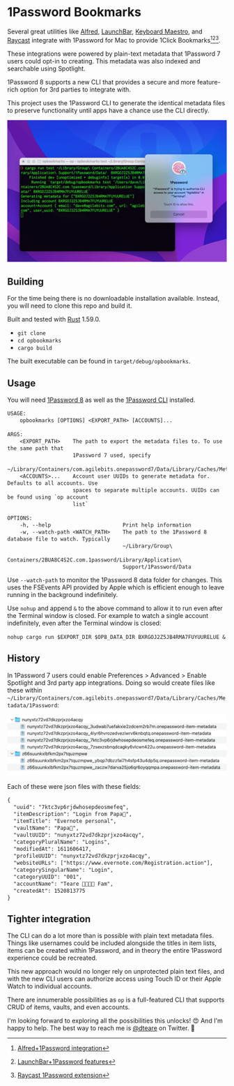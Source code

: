 # 1Password Bookmarks

Several great utilities like [Alfred](https://www.alfredapp.com), [LaunchBar](https://www.obdev.at/products/launchbar/index.html), [Keyboard Maestro](https://www.keyboardmaestro.com/main/), and [Raycast](https://www.raycast.com) integrate with 1Password for Mac to provide 1Click Bookmarks[^1][^2][^3].

These integrations were powered by plain-text metadata that 1Password 7 users could opt-in to creating. This metadata was also indexed and searchable using Spotlight.

1Password 8 supports a new CLI that provides a secure and more feature-rich option for 3rd parties to integrate with.

This project uses the 1Password CLI to generate the identical metadata files to preserve functionality until apps have a chance use the CLI directly.

![opbookmarks authorizing with 1Password 8](./images/opbookmarks.png)

## Building

For the time being there is no downloadable installation available. Instead, you will need to clone this repo and build it.

Built and tested with [Rust](https://www.rust-lang.org) 1.59.0.

- `git clone`
- `cd opbookmarks`
- `cargo build`

The built executable can be found in `target/debug/opbookmarks`.

## Usage

You will need [1Password 8](http://1password.com/downloads/mac/#beta-downloads) as well as the [1Password CLI](https://developer.1password.com/docs/cli) installed.

```
USAGE:
    opbookmarks [OPTIONS] <EXPORT_PATH> [ACCOUNTS]...

ARGS:
    <EXPORT_PATH>    The path to export the metadata files to. To use the same path that
                     1Password 7 used, specify
                     ~/Library/Containers/com.agilebits.onepassword7/Data/Library/Caches/Metadata/1Password
    <ACCOUNTS>...    Account user UUIDs to generate metadata for. Defaults to all accounts. Use
                     spaces to separate multiple accounts. UUIDs can be found using `op account
                     list`

OPTIONS:
    -h, --help                       Print help information
    -w, --watch-path <WATCH_PATH>    The path to the 1Password 8 database file to watch. Typically
                                     ~/Library/Group\
                                     Containers/2BUA8C4S2C.com.1password/Library/Application\
                                     Support/1Password/Data
```

Use `--watch-path` to monitor the 1Password 8 data folder for changes. This uses the FSEvents API provided by Apple which is efficient enough to leave running in the background indefinitely.

Use `nohup` and append `&` to the above command to allow it to run even after the Terminal window is closed. For example to watch a single account indefinitely, even after the Terminal window is closed:

`nohup cargo run $EXPORT_DIR $OP8_DATA_DIR BXRGOJ2Z5JB4RMA7FUYUURELUE &`

## History

In 1Password 7 users could enable Preferences > Advanced > Enable Spotlight and 3rd party app integrations. Doing so would create files like these within `~/Library/Containers/com.agilebits.onepassword7/Data/Library/Caches/Metadata/1Password`:

![Created metadata files for items when 3rd-party app integration was enabled](./images/1password-7-metadata.png)

Each of these were json files with these fields:

```
{
  "uuid": "7ktc3vp6rjdwhosepdeosmefeq",
  "itemDescription": "Login from Papa🐻",
  "itemTitle": "Evernote personal",
  "vaultName": "Papa🐻",
  "vaultUUID": "nunyxtz72vd7dkzprjxzo4acqy",
  "categoryPluralName": "Logins",
  "modifiedAt": 1611606417,
  "profileUUID": "nunyxtz72vd7dkzprjxzo4acqy",
  "websiteURLs": ["https://www.evernote.com/Registration.action"],
  "categorySingularName": "Login",
  "categoryUUID": "001",
  "accountName": "Teare 👨‍👩‍👧‍👦 Fam",
  "createdAt": 1520813775
}
```

## Tighter integration

The CLI can do a lot more than is possible with plain text metadata files. Things like usernames could be included alongside the titles in item lists, items can be created within 1Password, and in theory the entire 1Password experience could be recreated.

This new approach would no longer rely on unprotected plain text files, and with the new CLI users can authorize access using Touch ID or their Apple Watch to individual accounts.

There are innumerable possibilities as `op` is a full-featured CLI that supports CRUD of items, vaults, and even accounts.

I'm looking forward to exploring all the possibilities this unlocks! 😍 And I'm happy to help. The best way to reach me is [@dteare](https://twitter.com/dteare) on Twitter. 🤗

[^1]: [Alfred+1Password integration](https://www.alfredapp.com/help/features/1password/)
[^2]: [LaunchBar+1Password features](https://www.obdev.at/products/launchbar/features.html)
[^3]: [Raycast 1Password extension](https://www.raycast.com/khasbilegt/1password7)
